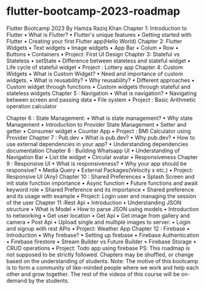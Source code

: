 # flutter-bootcamp-2023-roadmap
Flutter Bootcamp 2023 By Hamza Raziq Khan
Chapter 1: Introduction to Flutter
•	What is Flutter?
•	Flutter's unique features
•	Getting started with Flutter
•	Creating your first Flutter app(Hello World)
Chapter 2: Flutter Widgets
•	Text widgets
•	Image widgets
•	App Bar
•	Colum
•	Row
•	Buttons 
•	Containers
•	Project: First UI Design
Chapter 3: Stateful vs Stateless
•	setState
•	Difference between stateless and stateful widget
•	Life cycle of stateful widget
•	Project : Lottery app
Chapter 4: Custom Widgets
•	What is Custom Widget?
•	Need and importance of custom widgets.
•	What is reusability?
•	Why reusability?
•	Different approaches
•	Custom widget through functions
•	Custom widgets through stateful and stateless widgets 
Chapter 5 : Navigation
•	What is navigation?
•	Navigating between screen and passing data
•	File system
•	Project : Basic Arithmetic operation calculator


Chapter 6 : State Management:
•	What is state management?
•	Why state Management
•	Introduction to Provider State Management
•	Setter and getter
•	Consumer widget
•	Counter App
•	Project : BMI Calculator using Provider
Chapter 7 : Pub.dev
•	What is pub.dev?
•	Why pub.dev?
•	How to use external dependencies in your app?
•	Understanding dependencies documentation
Chapter 8 : Building Whatsapp UI
•	Understanding of Navigation Bar
•	List tile widget
•	Circular avatar 
•	Responsiveness
Chapter 9 : Responsive UI
•	What is responsiveness?
•	Why your app should be responsive?
•	Media Query
•	External Packages(Velocity x etc.)
•	Project: Responsive UI (Any)
Chapter 10 : Shared Preferences
•	Splash Screen and init state function importance
•	Async function
•	Future functions and await keyword role
•	Shared Preference and its importance
•	Shared preference and its usage with example
•	Project: Login user and managing the session of the user
Chapter 11 :Rest Api
•	Introduction
•	Understanding JSON structure
•	What is Model
•	How to parse JSON using models
•	Introduction to networking
•	Get user location
•	Get Api
•	Get image from gallery and camera
•	Post Api
•	Upload single and multiple images to server.
•	Login and signup with rest APis
•	Project: Weather App
Chapter 12 : Firebase
•	Introduction
•	Why firebase?
•	Setting up firebase
•	Firebase Authentication
•	Firebase firestore
•	Stream Builder vs Future Builder
•	Firebase Storage
•	CRUD operations
•	Project: Todo app using firebase
PS: This roadmap is not supposed to be strictly followed. Chapters may be shuffled, or change based on the understanding of students.
Note: The motive of this bootcamp is to form a community of like-minded people where we work and help each other and grow together. The rest of the videos of this course will be on-demand by the students.

